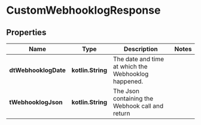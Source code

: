 
# CustomWebhooklogResponse

## Properties
Name | Type | Description | Notes
------------ | ------------- | ------------- | -------------
**dtWebhooklogDate** | **kotlin.String** | The date and time at which the Webhooklog happened. | 
**tWebhooklogJson** | **kotlin.String** | The Json containing the Webhook call and return | 




